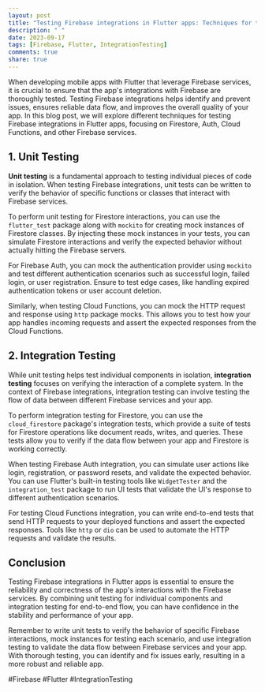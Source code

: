 ```yaml
---
layout: post
title: "Testing Firebase integrations in Flutter apps: Techniques for testing Firestore, Auth, Cloud Functions, and other Firebase services"
description: " "
date: 2023-09-17
tags: [Firebase, Flutter, IntegrationTesting]
comments: true
share: true
---
```


When developing mobile apps with Flutter that leverage Firebase services, it is crucial to ensure that the app's integrations with Firebase are thoroughly tested. Testing Firebase integrations helps identify and prevent issues, ensures reliable data flow, and improves the overall quality of your app. In this blog post, we will explore different techniques for testing Firebase integrations in Flutter apps, focusing on Firestore, Auth, Cloud Functions, and other Firebase services.

## 1. Unit Testing

**Unit testing** is a fundamental approach to testing individual pieces of code in isolation. When testing Firebase integrations, unit tests can be written to verify the behavior of specific functions or classes that interact with Firebase services.

To perform unit testing for Firestore interactions, you can use the `flutter_test` package along with `mockito` for creating mock instances of Firestore classes. By injecting these mock instances in your tests, you can simulate Firestore interactions and verify the expected behavior without actually hitting the Firebase servers.

For Firebase Auth, you can mock the authentication provider using `mockito` and test different authentication scenarios such as successful login, failed login, or user registration. Ensure to test edge cases, like handling expired authentication tokens or user account deletion.

Similarly, when testing Cloud Functions, you can mock the HTTP request and response using `http` package mocks. This allows you to test how your app handles incoming requests and assert the expected responses from the Cloud Functions.

## 2. Integration Testing

While unit testing helps test individual components in isolation, **integration testing** focuses on verifying the interaction of a complete system. In the context of Firebase integrations, integration testing can involve testing the flow of data between different Firebase services and your app.

To perform integration testing for Firestore, you can use the `cloud_firestore` package's integration tests, which provide a suite of tests for Firestore operations like document reads, writes, and queries. These tests allow you to verify if the data flow between your app and Firestore is working correctly.

When testing Firebase Auth integration, you can simulate user actions like login, registration, or password resets, and validate the expected behavior. You can use Flutter's built-in testing tools like `WidgetTester` and the `integration_test` package to run UI tests that validate the UI's response to different authentication scenarios.

For testing Cloud Functions integration, you can write end-to-end tests that send HTTP requests to your deployed functions and assert the expected responses. Tools like `http` or `dio` can be used to automate the HTTP requests and validate the results.

## Conclusion

Testing Firebase integrations in Flutter apps is essential to ensure the reliability and correctness of the app's interactions with the Firebase services. By combining unit testing for individual components and integration testing for end-to-end flow, you can have confidence in the stability and performance of your app.

Remember to write unit tests to verify the behavior of specific Firebase interactions, mock instances for testing each scenario, and use integration testing to validate the data flow between Firebase services and your app. With thorough testing, you can identify and fix issues early, resulting in a more robust and reliable app.

#Firebase #Flutter #IntegrationTesting